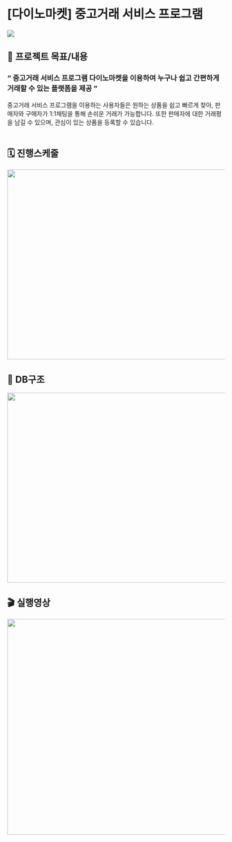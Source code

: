 # [다이노마켓] 중고거래 서비스 프로그램
<p> 
<img src="https://img.shields.io/badge/Java-3776AB.svg?style=for-the-badge&logo=Java&logoColor=white"/>
</p>

## 📑 프로젝트 목표/내용
### “ 중고거래 서비스 프로그램 다이노마켓을 이용하여 누구나 쉽고 간편하게 거래할 수 있는 플랫폼을 제공 ” <br>
중고거래 서비스 프로그램을 이용하는 사용자들은 원하는 상품을 쉽고 빠르게 찾아, 판매자와 구매자가 1:1채팅을 통해 손쉬운 거래가 가능합니다. 또한 판매자에 대한 거래평을 남길 수 있으며, 관심이 있는 상품을 등록할 수 있습니다. <br><br>

## 🗓️ 진행스케줄
<img src="https://user-images.githubusercontent.com/89624548/175196058-c402fffd-fc25-4dec-8239-a4a2887e022e.png" width="950" height="440"/>

## 📜 DB구조
<img src="https://user-images.githubusercontent.com/89624548/175448606-4848d1f6-ef70-4728-be96-d06b7738c033.png" width="650" height="440"/>

## 🎬 실행영상
<img src="https://user-images.githubusercontent.com/89624548/175463513-862d7dd8-dcd8-496f-a16d-0f9c630b8c0e.gif" width="950" height="500"/>
